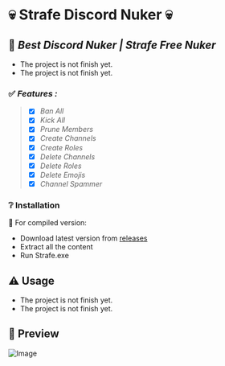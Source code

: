 # 💀 Strafe Discord Nuker 💀

## 🔧 _Best Discord Nuker | Strafe Free Nuker_
- The project is not finish yet.
- The project is not finish yet.

### ✅ *Features :*
> - [x] *Ban All*
> - [x] *Kick All*
> - [x] *Prune Members*
> - [x] *Create Channels*
> - [x] *Create Roles*
> - [x] *Delete Channels*
> - [x] *Delete Roles*
> - [x] *Delete Emojis*
> - [x] *Channel Spammer*
 
### ❔ Installation
 📌 For compiled version:
 
- Download latest version from [releases](https://github.com/masked1337/Strafe/releases)
- Extract all the content
- Run Strafe.exe

## ⚠️ Usage
- The project is not finish yet.
- The project is not finish yet.
 
## 📸 Preview
![Image](https://cdn.discordapp.com/attachments/1262676536813813781/1347206139921567825/image.png?ex=67cafafd&is=67c9a97d&hm=7f2265199a33b6544547257801a9c86b059dcf5537f0c9627fddb31883becf02&)

